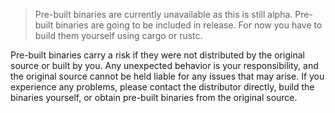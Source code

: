 > Pre-built binaries are currently unavailable as this is still alpha.
Pre-built binaries are going to be included in release. For now you have to build them yourself using cargo or rustc. 

Pre-built binaries carry a risk if they were not distributed by the original source or built by you. Any unexpected behavior is your responsibility, and the original source cannot be held liable for any issues that may arise. If you experience any problems, please contact the distributor directly, build the binaries yourself, or obtain pre-built binaries from the original source.